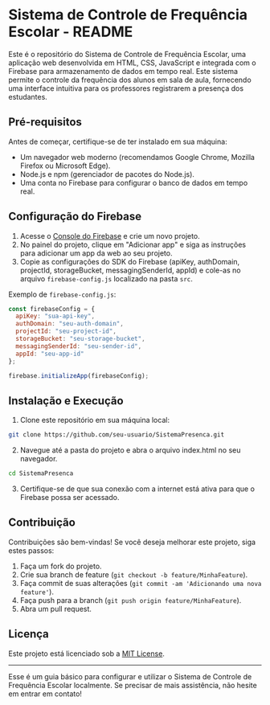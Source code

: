 # Sistema de Controle de Frequência Escolar - README

Este é o repositório do Sistema de Controle de Frequência Escolar, uma aplicação web desenvolvida em HTML, CSS, JavaScript e integrada com o Firebase para armazenamento de dados em tempo real. Este sistema permite o controle da frequência dos alunos em sala de aula, fornecendo uma interface intuitiva para os professores registrarem a presença dos estudantes.

## Pré-requisitos

Antes de começar, certifique-se de ter instalado em sua máquina:

- Um navegador web moderno (recomendamos Google Chrome, Mozilla Firefox ou Microsoft Edge).
- Node.js e npm (gerenciador de pacotes do Node.js).
- Uma conta no Firebase para configurar o banco de dados em tempo real.

## Configuração do Firebase

1. Acesse o [Console do Firebase](https://console.firebase.google.com/) e crie um novo projeto.
2. No painel do projeto, clique em "Adicionar app" e siga as instruções para adicionar um app da web ao seu projeto.
3. Copie as configurações do SDK do Firebase (apiKey, authDomain, projectId, storageBucket, messagingSenderId, appId) e cole-as no arquivo `firebase-config.js` localizado na pasta `src`.

Exemplo de `firebase-config.js`:

```javascript
const firebaseConfig = {
  apiKey: "sua-api-key",
  authDomain: "seu-auth-domain",
  projectId: "seu-project-id",
  storageBucket: "seu-storage-bucket",
  messagingSenderId: "seu-sender-id",
  appId: "seu-app-id"
};

firebase.initializeApp(firebaseConfig);
```

## Instalação e Execução

1. Clone este repositório em sua máquina local:

```bash
git clone https://github.com/seu-usuario/SistemaPresenca.git
```

2. Navegue até a pasta do projeto e abra o arquivo index.html no seu navegador.

```bash
cd SistemaPresenca
```

3. Certifique-se de que sua conexão com a internet está ativa para que o Firebase possa ser acessado.


## Contribuição

Contribuições são bem-vindas! Se você deseja melhorar este projeto, siga estes passos:

1. Faça um fork do projeto.
2. Crie sua branch de feature (`git checkout -b feature/MinhaFeature`).
3. Faça commit de suas alterações (`git commit -am 'Adicionando uma nova feature'`).
4. Faça push para a branch (`git push origin feature/MinhaFeature`).
5. Abra um pull request.

## Licença

Este projeto está licenciado sob a [MIT License](LICENSE).

---

Esse é um guia básico para configurar e utilizar o Sistema de Controle de Frequência Escolar localmente. Se precisar de mais assistência, não hesite em entrar em contato!
